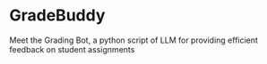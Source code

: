 # GradeBuddy
 Meet the Grading Bot, a python script of LLM for providing efficient feedback on student assignments
